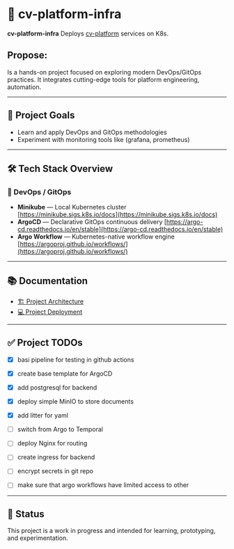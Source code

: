 # 🧠 cv-platform-infra

**cv-platform-infra** Deploys [cv-platform](https://github.com/mtb90/cv-platform) services on K8s.

## Propose:

Is a hands-on project focused on exploring modern DevOps/GitOps practices. It integrates
cutting-edge tools for platform engineering, automation.

---

## 🚀 Project Goals

- Learn and apply DevOps and GitOps methodologies
- Experiment with monitoring tools like (grafana, prometheus)

---

## 🛠️ Tech Stack Overview

### 🔧 DevOps / GitOps

- **Minikube** — Local Kubernetes cluster
  [https://minikube.sigs.k8s.io/docs](https://minikube.sigs.k8s.io/docs)
- **ArgoCD** — Declarative GitOps continuous delivery
  [https://argo-cd.readthedocs.io/en/stable](https://argo-cd.readthedocs.io/en/stable)
- **Argo Workflow** — Kubernetes-native workflow engine
  [https://argoproj.github.io/workflows/](https://argoproj.github.io/workflows/)

---

## 📚 Documentation

- [🏗️ Project Architecture](docs/project_architecture.md)
- [💻 Project Deployment](docs/project_deployment.md)

---

## ✅ Project TODOs

- [x] basi pipeline for testing in github actions
- [x] create base template for ArgoCD
- [x] add postgresql for backend
- [x] deploy simple MinIO to store documents
- [x] add litter for yaml
- [ ] switch from Argo to Temporal
- [ ] deploy Nginx for routing
- [ ] create ingress for backend
- [ ] encrypt secrets in git repo
- [ ] make sure that argo workflows have limited access to other


---

## 📍 Status

This project is a work in progress and intended for learning, prototyping, and experimentation.

